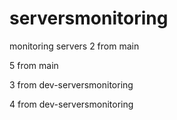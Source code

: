 # serversmonitoring
monitoring servers
2 from main

5 from main

3 from dev-serversmonitoring

4 from dev-serversmonitoring

